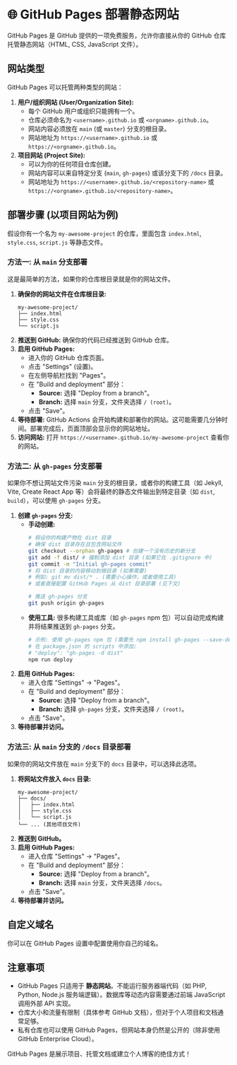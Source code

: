 # 🌐 GitHub Pages 部署静态网站

GitHub Pages 是 GitHub 提供的一项免费服务，允许你直接从你的 GitHub 仓库托管静态网站（HTML, CSS, JavaScript 文件）。

## 网站类型

GitHub Pages 可以托管两种类型的网站：

1.  **用户/组织网站 (User/Organization Site):**
    *   每个 GitHub 用户或组织只能拥有一个。
    *   仓库必须命名为 `<username>.github.io` 或 `<orgname>.github.io`。
    *   网站内容必须放在 `main` (或 `master`) 分支的根目录。
    *   网站地址为 `https://<username>.github.io` 或 `https://<orgname>.github.io`。
2.  **项目网站 (Project Site):**
    *   可以为你的任何项目仓库创建。
    *   网站内容可以来自特定分支 (`main`, `gh-pages`) 或该分支下的 `/docs` 目录。
    *   网站地址为 `https://<username>.github.io/<repository-name>` 或 `https://<orgname>.github.io/<repository-name>`。

## 部署步骤 (以项目网站为例)

假设你有一个名为 `my-awesome-project` 的仓库，里面包含 `index.html`, `style.css`, `script.js` 等静态文件。

### 方法一: 从 `main` 分支部署

这是最简单的方法，如果你的仓库根目录就是你的网站文件。

1.  **确保你的网站文件在仓库根目录:**
    ```
    my-awesome-project/
    ├── index.html
    ├── style.css
    └── script.js
    ```
2.  **推送到 GitHub:** 确保你的代码已经推送到 GitHub 仓库。
3.  **启用 GitHub Pages:**
    *   进入你的 GitHub 仓库页面。
    *   点击 "Settings" (设置)。
    *   在左侧导航栏找到 "Pages"。
    *   在 "Build and deployment" 部分：
        *   **Source:** 选择 "Deploy from a branch"。
        *   **Branch:** 选择 `main` 分支，文件夹选择 `/ (root)`。
    *   点击 "Save"。
4.  **等待部署:** GitHub Actions 会开始构建和部署你的网站。这可能需要几分钟时间。部署完成后，页面顶部会显示你的网站地址。
5.  **访问网站:** 打开 `https://<username>.github.io/my-awesome-project` 查看你的网站。

### 方法二: 从 `gh-pages` 分支部署

如果你不想让网站文件污染 `main` 分支的根目录，或者你的构建工具（如 Jekyll, Vite, Create React App 等）会将最终的静态文件输出到特定目录（如 `dist`, `build`），可以使用 `gh-pages` 分支。

1.  **创建 `gh-pages` 分支:**
    *   **手动创建:**
        ```bash
        # 假设你的构建产物在 dist 目录
        # 确保 dist 目录存在且包含网站文件
        git checkout --orphan gh-pages # 创建一个没有历史的新分支
        git add -f dist/ # 强制添加 dist 目录 (如果它在 .gitignore 中)
        git commit -m "Initial gh-pages commit"
        # 将 dist 目录的内容移动到根目录 (如果需要)
        # 例如: git mv dist/* . (需要小心操作，或者使用工具)
        # 或者直接配置 GitHub Pages 从 dist 目录部署 (见下文)

        # 推送 gh-pages 分支
        git push origin gh-pages
        ```
    *   **使用工具:** 很多构建工具或库（如 `gh-pages` npm 包）可以自动完成构建并将结果推送到 `gh-pages` 分支。
        ```bash
        # 示例: 使用 gh-pages npm 包 (需要先 npm install gh-pages --save-dev)
        # 在 package.json 的 scripts 中添加:
        # "deploy": "gh-pages -d dist"
        npm run deploy
        ```
2.  **启用 GitHub Pages:**
    *   进入仓库 "Settings" -> "Pages"。
    *   在 "Build and deployment" 部分：
        *   **Source:** 选择 "Deploy from a branch"。
        *   **Branch:** 选择 `gh-pages` 分支，文件夹选择 `/ (root)`。
    *   点击 "Save"。
3.  **等待部署并访问。**

### 方法三: 从 `main` 分支的 `/docs` 目录部署

如果你的网站文件放在 `main` 分支下的 `docs` 目录中，可以选择此选项。

1.  **将网站文件放入 `docs` 目录:**
    ```
    my-awesome-project/
    ├── docs/
    │   ├── index.html
    │   ├── style.css
    │   └── script.js
    └── ... (其他项目文件)
    ```
2.  **推送到 GitHub。**
3.  **启用 GitHub Pages:**
    *   进入仓库 "Settings" -> "Pages"。
    *   在 "Build and deployment" 部分：
        *   **Source:** 选择 "Deploy from a branch"。
        *   **Branch:** 选择 `main` 分支，文件夹选择 `/docs`。
    *   点击 "Save"。
4.  **等待部署并访问。**

## 自定义域名

你可以在 GitHub Pages 设置中配置使用你自己的域名。

## 注意事项

-   GitHub Pages 只适用于 **静态网站**。不能运行服务器端代码（如 PHP, Python, Node.js 服务端逻辑）。数据库等动态内容需要通过前端 JavaScript 调用外部 API 实现。
-   仓库大小和流量有限制（具体参考 GitHub 文档），但对于个人项目和文档通常足够。
-   私有仓库也可以使用 GitHub Pages，但网站本身仍然是公开的（除非使用 GitHub Enterprise Cloud）。

GitHub Pages 是展示项目、托管文档或建立个人博客的绝佳方式！
